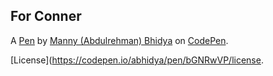 For Conner
-------------


A [Pen](https://codepen.io/abhidya/pen/bGNRwVP) by [Manny (Abdulrehman) Bhidya](https://codepen.io/abhidya) on [CodePen](https://codepen.io).

[License](https://codepen.io/abhidya/pen/bGNRwVP/license.
